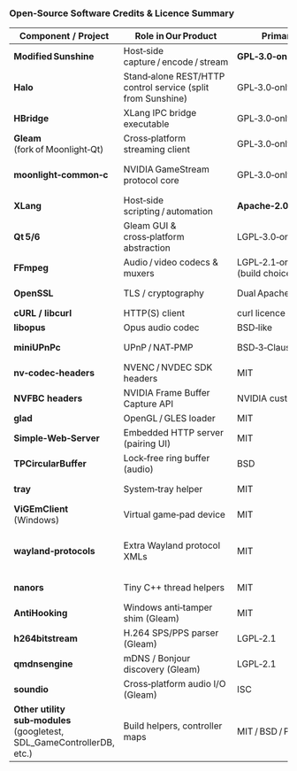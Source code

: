 ### **Open‑Source Software Credits & Licence Summary**

| Component / Project                                                     | Role in Our Product                                         | Primary Licence                             | Up‑stream URL (plain text)                                                                                           |
| ----------------------------------------------------------------------- | ----------------------------------------------------------- | ------------------------------------------- | -------------------------------------------------------------------------------------------------------------------- |
| **Modified Sunshine**                                                   | Host‑side capture / encode / stream                         | **GPL‑3.0‑only**                            | [https://placeholder.url/sunshine](https://placeholder.url/sunshine)                                                 |
| **Halo**                                                                | Stand‑alone REST/HTTP control service (split from Sunshine) | GPL‑3.0‑only                                | [https://placeholder.url/halo](https://placeholder.url/halo)                                                         |
| **HBridge**                                                             | XLang IPC bridge executable                                 | GPL‑3.0‑only                                | [https://placeholder.url/hbridge](https://placeholder.url/hbridge)                                                   |
| **Gleam** (fork of Moonlight‑Qt)                                        | Cross‑platform streaming client                             | GPL‑3.0‑only                                | [https://placeholder.url/gleam](https://placeholder.url/gleam)                                                       |
| **moonlight‑common‑c**                                                  | NVIDIA GameStream protocol core                             | GPL‑3.0‑only                                | [https://github.com/moonlight-stream/moonlight-common-c](https://github.com/moonlight-stream/moonlight-common-c)     |
| **XLang**                                                               | Host‑side scripting / automation                            | **Apache‑2.0**                              | [https://github.com/xlang-foundation/xlang](https://github.com/xlang-foundation/xlang)                               |
| **Qt 5/6**                                                              | Gleam GUI & cross‑platform abstraction                      | LGPL‑3.0‑only (or GPL‑3.0)                  | [https://qt.io](https://qt.io)                                                                                       |
| **FFmpeg**                                                              | Audio / video codecs & muxers                               | LGPL‑2.1‑or‑later or GPL‑3.0 (build choice) | [https://ffmpeg.org](https://ffmpeg.org)                                                                             |
| **OpenSSL**                                                             | TLS / cryptography                                          | Dual Apache‑2.0 / OpenSSL                   | [https://www.openssl.org](https://www.openssl.org)                                                                   |
| **cURL / libcurl**                                                      | HTTP(S) client                                              | curl licence (MIT style)                    | [https://curl.se](https://curl.se)                                                                                   |
| **libopus**                                                             | Opus audio codec                                            | BSD‑like                                    | [https://opus-codec.org](https://opus-codec.org)                                                                     |
| **miniUPnPc**                                                           | UPnP / NAT‑PMP                                              | BSD‑3‑Clause                                | [https://miniupnp.tuxfamily.org](https://miniupnp.tuxfamily.org)                                                     |
| **nv‑codec‑headers**                                                    | NVENC / NVDEC SDK headers                                   | MIT                                         | [https://github.com/FFmpeg/nv-codec-headers](https://github.com/FFmpeg/nv-codec-headers)                             |
| **NVFBC headers**                                                       | NVIDIA Frame Buffer Capture API                             | NVIDIA custom permissive                    | [https://placeholder.url/nvfbc](https://placeholder.url/nvfbc)                                                       |
| **glad**                                                                | OpenGL / GLES loader                                        | MIT                                         | [https://glad.dav1d.de](https://glad.dav1d.de)                                                                       |
| **Simple‑Web‑Server**                                                   | Embedded HTTP server (pairing UI)                           | MIT                                         | [https://gitlab.com/eidheim/Simple-Web-Server](https://gitlab.com/eidheim/Simple-Web-Server)                         |
| **TPCircularBuffer**                                                    | Lock‑free ring buffer (audio)                               | BSD                                         | [https://github.com/michaeltyson/TPCircularBuffer](https://github.com/michaeltyson/TPCircularBuffer)                 |
| **tray**                                                                | System‑tray helper                                          | MIT                                         | [https://github.com/cristianbuse/tray](https://github.com/cristianbuse/tray)                                         |
| **ViGEmClient** (Windows)                                               | Virtual game‑pad device                                     | MIT                                         | [https://github.com/ViGEm/ViGEmClient](https://github.com/ViGEm/ViGEmClient)                                         |
| **wayland‑protocols**                                                   | Extra Wayland protocol XMLs                                 | MIT                                         | [https://gitlab.freedesktop.org/wayland/wayland-protocols](https://gitlab.freedesktop.org/wayland/wayland-protocols) |
| **nanors**                                                              | Tiny C++ thread helpers                                     | MIT                                         | [https://github.com/mjansson/nanors](https://github.com/mjansson/nanors)                                             |
| **AntiHooking**                                                         | Windows anti‑tamper shim (Gleam)                            | MIT                                         | [https://placeholder.url/antihooking](https://placeholder.url/antihooking)                                           |
| **h264bitstream**                                                       | H.264 SPS/PPS parser (Gleam)                                | LGPL‑2.1                                    | [https://github.com/georgmartius/h264bitstream](https://github.com/georgmartius/h264bitstream)                       |
| **qmdnsengine**                                                         | mDNS / Bonjour discovery (Gleam)                            | LGPL‑2.1                                    | [https://github.com/RaisinTen/qmdnsengine](https://github.com/RaisinTen/qmdnsengine)                                 |
| **soundio**                                                             | Cross‑platform audio I/O (Gleam)                            | ISC                                         | [https://github.com/andrewrk/libsoundio](https://github.com/andrewrk/libsoundio)                                     |
| **Other utility sub‑modules** (googletest, SDL\_GameControllerDB, etc.) | Build helpers, controller maps                              | MIT / BSD / Public Domain                   | see Sunshine & Gleam repos                                                                                           |
